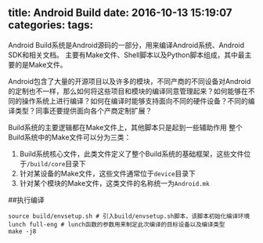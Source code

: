 title: Android Build
date: 2016-10-13 15:19:07
categories:
tags:
---
Android Build系统是Android源码的一部分，用来编译Android系统、Android SDK和相关文档。
主要有Make文件、Shell脚本以及Python脚本组成，其中最主要的是Make文件。
<!--more-->
Android包含了大量的开源项目以及许多的模块，不同产商的不同设备对Android的定制也不一样，那么如何将这些项目和模块的编译同意管理起来？如何能够在不同的操作系统上进行编译？如何在编译时能够支持面向不同的硬件设备？不同的编译类型？同事还要提供面向各个产商定制扩展？

Build系统的主要逻辑都在Make文件上，其他脚本只是起到一些辅助作用
整个Build系统中的Make文件可以分为三类：
1. Build系统核心文件，此类文件定义了整个Build系统的基础框架，这些文件位于`/build/core`目录下
2. 针对某设备的Make文件，这些文件通常位于`device`目录下
3. 针对某个模块的Make文件，这类文件的名称统一为`Android.mk`

##执行编译
```shell
source build/envsetup.sh # 引入build/envsetup.sh脚本，该脚本初始化编译环境
lunch full-eng # lunch函数的参数用来制定此次编译的目标设备以及编译类型
make -j8
```
